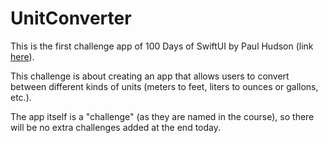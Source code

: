 <h1>UnitConverter</h1>

This is the first challenge app of 100 Days of SwiftUI by Paul Hudson (link [here](https://www.hackingwithswift.com/100/swiftui/19)).

This challenge is about creating an app that allows users to convert between different kinds of units (meters to feet, liters to ounces or gallons, etc.).

The app itself is a "challenge" (as they are named in the course), so there will be no extra challenges added at the end today.
